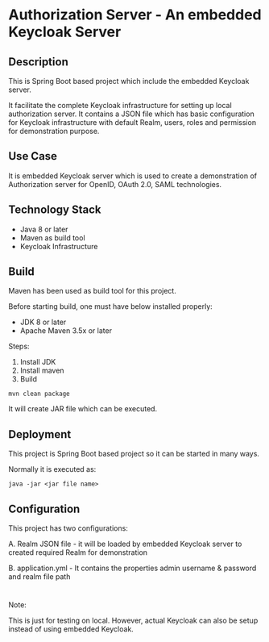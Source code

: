 # Authorization Server - An embedded Keycloak Server

## Description
This is Spring Boot based project which include the embedded Keycloak server.

It facilitate the complete Keycloak infrastructure for setting up local authorization server. It contains a JSON file which has basic configuration for Keycloak infrastructure with default Realm, users, roles and permission for demonstration purpose.

## Use Case
It is embedded Keycloak server which is used to create a demonstration of Authorization server for OpenID, OAuth 2.0, SAML technologies.


## Technology Stack
- Java 8 or later
- Maven as build tool
- Keycloak Infrastructure


## Build
Maven has been used as build tool for this project.

Before starting build, one must have below installed properly:
- JDK 8 or later
- Apache Maven 3.5x or later

Steps:
1. Install JDK
2. Install maven
3. Build
```
mvn clean package
```
It will create JAR file which can be executed.

## Deployment 
This project is Spring Boot based project so it can be started in many ways.

Normally it is executed as:
```
java -jar <jar file name>
```

## Configuration
This project has two configurations:

A. Realm JSON file - it will be loaded by embedded Keycloak server to created required Realm for demonstration

B. application.yml - It contains the properties admin username & password and realm file path


#

Note:

This is just for testing on local. However, actual Keycloak can also be setup instead of using embedded Keycloak.

